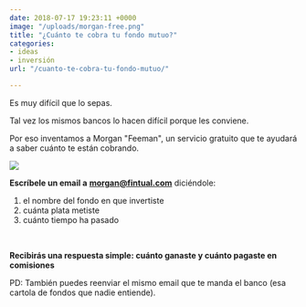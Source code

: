 ```yaml
---
date: 2018-07-17 19:23:11 +0000
image: "/uploads/morgan-free.png"
title: "¿Cuánto te cobra tu fondo mutuo?"
categories:
- ideas
- inversión
url: "/cuanto-te-cobra-tu-fondo-mutuo/"

---
```

Es muy difícil que lo sepas.

Tal vez los mismos bancos lo hacen difícil porque les conviene.

Por eso inventamos a Morgan "Feeman", un servicio gratuito que te ayudará a saber cuánto te están cobrando.

![](/uploads/morgan-free.png)

**Escríbele un email a** [**morgan@fintual.com**](mailto://morgan@fintual.com) diciéndole:

1. el nombre del fondo en que invertiste
2. cuánta plata metiste
3. cuánto tiempo ha pasado

**<br>**

**Recibirás una respuesta simple: cuánto ganaste y cuánto pagaste en comisiones**

PD: También puedes reenviar el mismo email que te manda el banco (esa cartola de fondos que nadie entiende).
